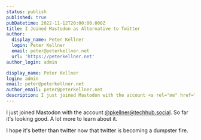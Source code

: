 ```yaml
---
status: publish
published: true
pubDatetime: 2022-11-12T20:00:00.000Z
title: I Joined Mastodon as Alternative to Twitter
author:
  display_name: Peter Kellner
  login: Peter Kellner
  email: peter@peterkellner.net
  url: 'https://peterkellner.net'
author_login: admin

display_name: Peter Kellner
login: admin
email: peter@peterkellner.net
author_email: peter@peterkellner.net
description: I just joined Mastodon with the account <a rel="me" href="https://techhub.social/@pkellner">@pkellner@techhub.social</a>. So far it's looking good. A lot more to learn about it.
---
```


I just joined Mastodon with the account <a rel="me" href="https://techhub.social/@pkellner">@pkellner@techhub.social</a>. So far it's looking good. A lot more to learn about it.

I hope it's better than twitter now that twitter is becoming a dumpster fire.
